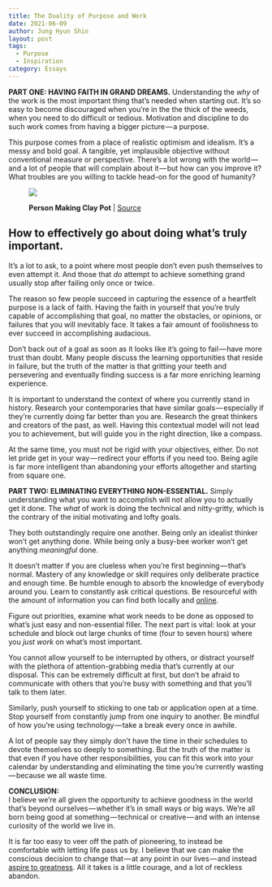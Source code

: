 ```yaml
---
title: The Duality of Purpose and Work
date: 2021-06-09
author: Jung Hyun Shin
layout: post
tags:
  - Purpose
  - Inspiration
category: Essays
---
```


**PART ONE: HAVING FAITH IN GRAND DREAMS.** Understanding the _why_ of the work is the most important thing that’s needed when starting out. It’s so easy to become discouraged when you’re in the the thick of the weeds, when you need to do difficult or tedious. Motivation and discipline to do such work comes from having a bigger picture — a purpose.

This purpose comes from a place of realistic optimism and idealism. It’s a messy and bold goal. A tangible, yet implausible objective without conventional measure or perspective. There’s a lot wrong with the world — and a lot of people that will complain about it — but how can you improve it? What troubles are you willing to tackle head-on for the good of humanity?

<figure class="wp-caption">

<img data-width="5532" data-height="3688" src="https://cdn-images-1.medium.com/max/2560/1*RijfP3sZSfQXb8V_43OzUA.jpeg" /> <figcaption class="wp-caption-text"><b>Person Making Clay Pot</b> | <a href="https://www.pexels.com/photo/ceramic-artisan-clay-mud-110144/" target="_blank" rel="noopener noreferrer">Source</a></figcaption></figure>

## How to effectively go about doing what’s truly important.

<!--more-->

It’s a lot to ask, to a point where most people don’t even push themselves to even attempt it. And those that _do_ attempt to achieve something grand usually stop after failing only once or twice.

The reason so few people succeed in capturing the essence of a heartfelt purpose is a lack of faith. Having the faith in yourself that you’re truly capable of accomplishing that goal, no matter the obstacles, or opinions, or failures that you will inevitably face. It takes a fair amount of foolishness to ever succeed in accomplishing audacious.

Don’t back out of a goal as soon as it looks like it’s going to fail — have more trust than doubt. Many people discuss the learning opportunities that reside in failure, but the truth of the matter is that gritting your teeth and persevering and eventually finding success is a far more enriching learning experience.

It is important to understand the context of where you currently stand in history. Research your contemporaries that have similar goals — especially if they’re currently doing far better than you are. Research the great thinkers and creators of the past, as well. Having this contextual model will not lead you to achievement, but will guide you in the right direction, like a compass.

At the same time, you must not be rigid with your objectives, either. Do not let pride get in your way — redirect your efforts if you need too. Being agile is far more intelligent than abandoning your efforts altogether and starting from square one.

**PART TWO: ELIMINATING EVERYTHING NON-ESSENTIAL.** Simply understanding what you want to accomplish will not allow you to actually get it done. The _what_ of work is doing the technical and nitty-gritty, which is the contrary of the initial motivating and lofty goals.

They both outstandingly require one another. Being only an idealist thinker won’t get anything done. While being only a busy-bee worker won’t get anything _meaningful_ done.

It doesn’t matter if you are clueless when you’re first beginning — that’s normal. Mastery of any knowledge or skill requires only deliberate practice and enough time. Be humble enough to absorb the knowledge of everybody around you. Learn to constantly ask critical questions. Be resourceful with the amount of information you can find both locally and <a href="https://medium.com/@brennanbrown/guide-to-self-learning-7ea651650d11" target="_blank" rel="noopener noreferrer">online</a>.

Figure out priorities, examine what work needs to be done as opposed to what’s just easy and non-essential filler. The next part is vital: look at your schedule and block out large chunks of time (four to seven hours) where you _just work_ on what’s most important.

You cannot allow yourself to be interrupted by others, or distract yourself with the plethora of attention-grabbing media that’s currently at our disposal. This can be extremely difficult at first, but don’t be afraid to communicate with others that you’re busy with something and that you’ll talk to them later.

Similarly, push yourself to sticking to one tab or application open at a time. Stop yourself from constantly jump from one inquiry to another. Be mindful of how you’re using technology — take a break every once in awhile.

A lot of people say they simply don’t have the time in their schedules to devote themselves so deeply to something. But the truth of the matter is that even if you have other responsibilities, you can fit this work into your calendar by understanding and eliminating the time you’re currently wasting — because we all waste time.

<b>CONCLUSION:</b>  
I believe we’re all given the opportunity to achieve goodness in the world that’s beyond ourselves — whether it’s in small ways or big ways. We’re all born being good at something — technical or creative — and with an intense curiosity of the world we live in.

It is far too easy to veer off the path of pioneering, to instead be comfortable with letting life pass us by. I believe that we can make the conscious decision to change that — at any point in our lives — and instead <a href="https://medium.com/@brennanbrown/our-finite-everything-8ed4d9d70a2f" target="_blank" rel="noopener noreferrer">aspire to greatness</a>. All it takes is a little courage, and a lot of reckless abandon.
